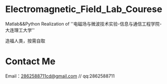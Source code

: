 # Electromagnetic_Field_Lab_Courese
Matlab&amp;&amp;Python Realization of ''电磁场与微波技术实验-信息与通信工程学院-大连理工大学''

造福人类，按需自取

# Contact Me
Email：2862588711cd@gmail.com //
qq:2862588711

